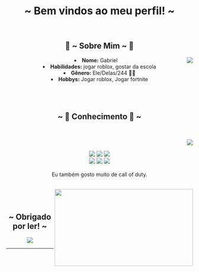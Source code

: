 <body>
  <center>
<h1 align="center">~  Bem vindos ao meu perfil!  ~</h1>
<br>
<div align="center">
<!-- <a href="https://discord.com/users/desmatamento" > -->
  <a href="Carrd.io/fxxe/" >
   <img src=""  />
  </a>
  
</div>
    <div align="center">
<!-- <img src="https://media3.giphy.com/media/eNN15JxJPCnFuUat81/giphy.webp?cid=ecf05e471aitxavhqjbfu0xzwqpw3un5qh6m3xba4pb8nmqp&ep=v1_gifs_search&rid=giphy.webp&ct=g"> -->
      </div>
<div>
<h2 align="center"> 🦊 ~ Sobre Mim ~ 🦊 </h2>
  <div align="center">
<img src="https://media1.tenor.com/m/uzeKPffQKEkAAAAC/bom-dia-valtatui.gif)" align="right">
  </div>
<li>
 <b>Nome:</b> Gabriel</li>
</li>
<li>
<b>Habilidades:</b> jogar roblox, gostar da escola
</li>
<li>
<b>Gênero:</b> Ele/Delas/244 🏳️‍⚧️
</li>
<li>
<b>Hobbys:</b> Jogar roblox, Jogar fortnite
</li>
<br><br><br>
</div>
<div>
<h2 align="center">            ~ 📇 Conhecimento 📇 ~</h2>
 <br>
<p>
  <div align="center">
<img src="https://i.pinimg.com/originals/8d/4b/77/8d4b77c44b7a68c0fd609411e2c0ec3c.gif" align="right">
  </div>
</div>
<div>
  <br>
<p align="center"><img src="https://img.shields.io/badge/adobe%20photoshop%20-%2331A8FF.svg?&style=for-the-badge&logo=adobe%20photoshop&logoColor=white"/> <img src="https://img.shields.io/badge/html5%20-%23E34F26.svg?&style=for-the-badge&logo=html5&logoColor=white"/> <img src="https://img.shields.io/badge/css3%20-%231572B6.svg?&style=for-the-badge&logo=css3&logoColor=white"/><br>
 <img src="https://img.shields.io/badge/node.js%20-%2343853D.svg?&style=for-the-badge&logo=node.js&logoColor=white"/> <img src="https://img.shields.io/badge/javascript%20-%23323330.svg?&style=for-the-badge&logo=javascript&logoColor=%23F7DF1E"/> <img src="https://img.shields.io/badge/git%20-%23F05033.svg?&style=for-the-badge&logo=git&logoColor=white"/> <br><br>
Eu também gosto muito de call of duty.
</p>
<br>
  <div align="center">
<img src="[https://i.imgur.com/KXx0cCx.gif](https://media1.tenor.com/m/-WJZMWuiy38AAAAC/bom-dia-valtatu%C3%AD-bom-dia.gif)" align="right" width="373.5px" height="208.5px">
  </div>
<br>

</div>
<br>
<div>
<h2 align="center"> ~ Obrigado por ler! ~ </h2>
<div align="center">
<img src="https://media1.tenor.com/m/6-UGxh94QkQAAAAC/bom-dia-aquele-dia-lindo.gif">
</div>
<hr>
</div>
</div>
    </center>
</body>
